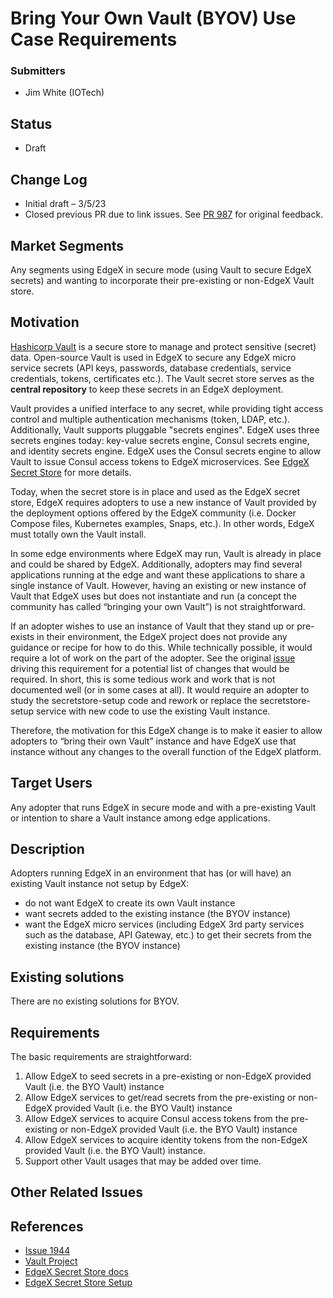 # Bring Your Own Vault (BYOV) Use Case Requirements 

### Submitters

- Jim White (IOTech)

## Status

- Draft

## Change Log

- Initial draft – 3/5/23
- Closed previous PR due to link issues.  See [PR 987](https://github.com/edgexfoundry/edgex-docs/pull/987) for original feedback.

## Market Segments

Any segments using EdgeX in secure mode (using Vault to secure EdgeX secrets) and wanting to incorporate their pre-existing or non-EdgeX Vault store.

## Motivation

[Hashicorp Vault](https://www.vaultproject.io/) is a secure store to manage and protect sensitive (secret) data.  Open-source Vault is used in EdgeX to secure any EdgeX micro service secrets (API keys, passwords, database credentials, service credentials, tokens, certificates etc.).  The Vault secret store serves as the **central repository** to keep these secrets in an EdgeX deployment.

Vault provides a unified interface to any secret, while providing tight access control and multiple authentication mechanisms (token, LDAP, etc.). Additionally, Vault supports pluggable "secrets engines". EdgeX uses three secrets engines today:  key-value secrets engine, Consul secrets engine, and identity secrets engine.  EdgeX uses the Consul secrets engine to allow Vault to issue Consul access tokens to EdgeX microservices. See [EdgeX Secret Store](https://docs.edgexfoundry.org/3.0/security/Ch-SecretStore/) for more details.

Today, when the secret store is in place and used as the EdgeX secret store, EdgeX requires adopters to use a new instance of Vault provided by the deployment options offered by the EdgeX community (i.e. Docker Compose files, Kubernetes examples, Snaps, etc.).  In other words, EdgeX must totally own the Vault install.

In some edge environments where EdgeX may run, Vault is already in place and could be shared by EdgeX.  Additionally, adopters may find several applications running at the edge and want these applications to share a single instance of Vault.  However, having an existing or new instance of Vault that EdgeX uses but does not instantiate and run (a concept the community has called “bringing your own Vault”) is not straightforward.

If an adopter wishes to use an instance of Vault that they stand up or pre-exists in their environment, the EdgeX project does not provide any guidance or recipe for how to do this.  While technically possible, it would require a lot of work on the part of the adopter. See the original [issue](https://github.com/edgexfoundry/edgex-go/issues/1944) driving this requirement for a potential list of changes that would be required. In short, this is some tedious work and work that is not documented well (or in some cases at all).  It would require an adopter to study the secretstore-setup code and rework or replace the secretstore-setup service with new code to use the existing Vault instance.

Therefore, the motivation for this EdgeX change is to make it easier to allow adopters to “bring their own Vault” instance and have EdgeX use that instance without any changes to the overall function of the EdgeX platform.

## Target Users

Any adopter that runs EdgeX in secure mode and with a pre-existing Vault or intention to share a Vault instance among edge applications.

## Description

Adopters running EdgeX in an environment that has (or will have) an existing Vault instance not setup by EdgeX:

- do not want EdgeX to create its own Vault instance
- want secrets added to the existing instance (the BYOV instance)
- want the EdgeX micro services (including EdgeX 3rd party services such as the database, API Gateway, etc.) to get their secrets from the existing instance (the BYOV instance)

## Existing solutions

There are no existing solutions for BYOV.

## Requirements

The basic requirements are straightforward:

1. Allow EdgeX to seed secrets in a pre-existing or non-EdgeX provided Vault (i.e. the BYO Vault) instance
2. Allow EdgeX services to get/read secrets from the pre-existing or non-EdgeX provided Vault (i.e. the BYO Vault) instance
3. Allow EdgeX services to acquire Consul access tokens from the pre-existing or non-EdgeX provided Vault (i.e. the BYO Vault) instance
4. Allow EdgeX services to acquire identity tokens from the non-EdgeX provided Vault (i.e. the BYO Vault) instance.
5. Support other Vault usages that may be added over time.

## Other Related Issues

## References

- [Issue 1944](https://github.com/edgexfoundry/edgex-go/issues/1944)
- [Vault Project](https://www.vaultproject.io/)
- [EdgeX Secret Store docs](https://docs.edgexfoundry.org/3.0/security/Ch-SecretStore/)
- [EdgeX Secret Store Setup](https://github.com/edgexfoundry/edgex-go/tree/main/cmd/security-secretstore-setup)
